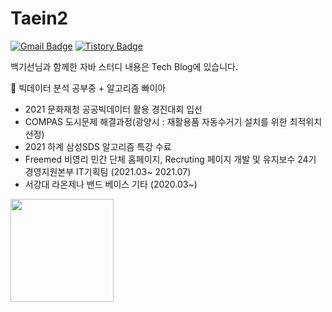  
# Taein2

[![Gmail Badge](https://img.shields.io/badge/Gmail-D14836?style=flat&logo=Gmail&logoColor=white)](mailto:dls102s@gmail.com)
[![Tistory Badge](https://img.shields.io/badge/Tech%20Blog-555263?style=flat&logoColor=white)](https://codingrepo.tistory.com/)

백기선님과 함께한 자바 스터디 내용은 Tech Blog에 있습니다.


🌱 빅데이터 분석 공부중 + 알고리즘 빠이아

- 2021 문화재청 공공빅데이터 활용 경진대회 입선
- COMPAS 도시문제 해결과정(광양시 : 재활용품 자동수거기 설치를 위한 최적위치 선정)
- 2021 하계 삼성SDS 알고리즘 특강 수료
- Freemed 비영리 민간 단체 홈페이지, Recruting 페이지 개발 및 유지보수 24기 경영지원본부 IT기획팀 (2021.03~ 2021.07)
- 서강대 라온제나 밴드 베이스 기타 (2020.03~)


<img align='left' src="https://github-readme-stats.vercel.app/api?username=Taein2" height="165">
